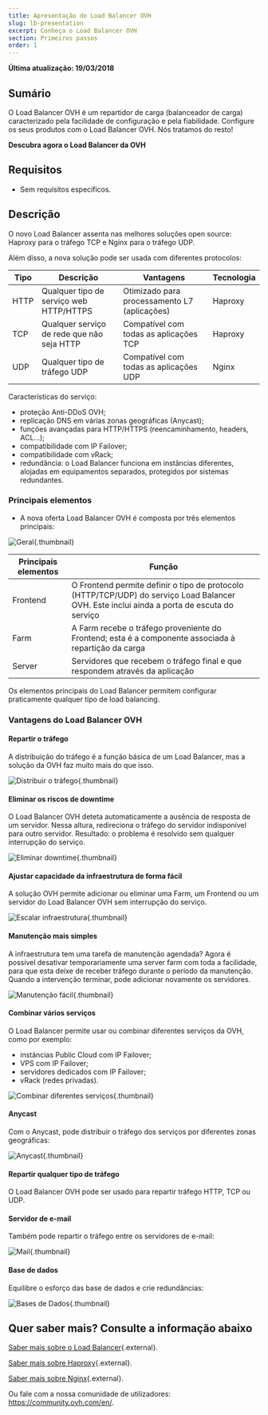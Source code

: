 ```yaml
---
title: Apresentação do Load Balancer OVH
slug: lb-presentation
excerpt: Conheça o Load Balancer OVH
section: Primeiros passos
order: 1
---
```


**Última atualização: 19/03/2018**

## Sumário

O Load Balancer OVH é um repartidor de carga (balanceador de carga) caracterizado pela facilidade de configuração e pela fiabilidade. Configure os seus produtos com o Load Balancer OVH. Nós tratamos do resto!

**Descubra agora o Load Balancer da OVH**

## Requisitos

- Sem requisitos específicos.


## Descrição

 
O novo Load Balancer assenta nas melhores soluções open source: Haproxy para o tráfego TCP e Nginx para o tráfego UDP.

 Além disso, a nova solução pode ser usada com diferentes protocolos:

|Tipo|Descrição|Vantagens|Tecnologia|
|---|---|---|---|
|HTTP|Qualquer tipo de serviço web HTTP/HTTPS|Otimizado para processamento L7 (aplicações)|Haproxy|
|TCP|Qualquer serviço de rede que não seja HTTP|Compatível com todas as aplicações TCP|Haproxy|
|UDP|Qualquer tipo de tráfego UDP|Compatível com todas as aplicações UDP|Nginx|

Características do serviço:

- proteção Anti-DDoS OVH;
 - replicação DNS em várias zonas geográficas (Anycast);
 - funções avançadas para HTTP/HTTPS (reencaminhamento, headers, ACL...);
 - compatibilidade com IP Failover;
 - compatibilidade com vRack;
 - redundância: o Load Balancer funciona em instâncias diferentes, alojadas em equipamentos separados, protegidos por sistemas redundantes.

### Principais elementos

- A nova oferta Load Balancer OVH é composta por três elementos principais:

![Geral](images/diag_gen.png){.thumbnail}

|Principais elementos|Função|
|---|---|
|Frontend|O Frontend permite definir o tipo de protocolo (HTTP/TCP/UDP) do serviço Load Balancer OVH. Este inclui ainda a porta de escuta do serviço|
|Farm|A Farm recebe o tráfego proveniente do Frontend; esta é a componente associada à repartição da carga|
|Server|Servidores que recebem o tráfego final e que respondem através da aplicação|

Os elementos principais do Load Balancer permitem configurar praticamente qualquer tipo de load balancing.


### Vantagens do Load Balancer OVH

#### Repartir o tráfego

A distribuição do tráfego é a função básica de um Load Balancer, mas a solução da OVH faz muito mais do que isso.

![Distribuir o tráfego](images/distribute_load.png){.thumbnail}

#### Eliminar os riscos de downtime

O Load Balancer OVH deteta automaticamente a ausência de resposta de um servidor. Nessa altura, redireciona o tráfego do servidor indisponível para outro servidor. Resultado: o problema é resolvido sem qualquer interrupção do serviço.

![Eliminar downtime](images/eliminate_downtimes.png){.thumbnail}

#### Ajustar capacidade da infraestrutura de forma fácil

A solução OVH permite adicionar ou eliminar uma Farm, um Frontend ou um servidor do Load Balancer OVH sem interrupção do serviço.

![Escalar infraestrutura](images/facilitate_maintenance.png){.thumbnail}


#### Manutenção mais simples

A infraestrutura tem uma tarefa de manutenção agendada? Agora é possível desativar temporariamente uma server farm com toda a facilidade, para que esta deixe de receber tráfego durante o período da manutenção. Quando a intervenção terminar, pode adicionar novamente os servidores.

![Manutenção fácil](images/scale_easily.png){.thumbnail}


#### Combinar vários serviços

O Load Balancer permite usar ou combinar diferentes serviços da OVH, como por exemplo:

- instâncias Public Cloud com IP Failover;
- VPS com IP Failover;
- servidores dedicados com IP Failover;
- vRack (redes privadas).

![Combinar diferentes serviços](images/mix_and_match.png){.thumbnail}

#### Anycast

Com o Anycast, pode distribuir o tráfego dos serviços por diferentes zonas geográficas:

![Anycast](images/anycast.png){.thumbnail}


#### Repartir qualquer tipo de tráfego

O Load Balancer OVH pode ser usado para repartir tráfego HTTP, TCP ou UDP. 


#### Servidor de e-mail

Também pode repartir o tráfego entre os servidores de e-mail:

![Mail](images/mail.png){.thumbnail}


#### Base de dados

Equilibre o esforço das base de dados e crie redundâncias:

![Bases de Dados](images/database.png){.thumbnail}


## Quer saber mais? Consulte a informação abaixo

[Saber mais sobre o Load Balancer](https://pt.wikipedia.org/wiki/Balanceamento_de_carga){.external}.

[Saber mais sobre Haproxy](http://www.haproxy.org/#desc){.external}.

[Saber mais sobre Nginx](https://pt.wikipedia.org/wiki/Nginx){.external}.

Ou fale com a nossa comunidade de utilizadores: <https://community.ovh.com/en/>.